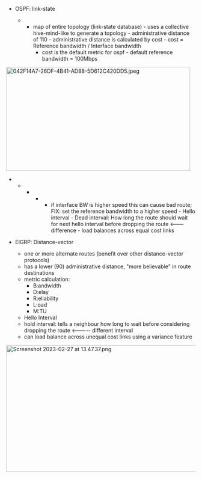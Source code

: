 - OSPF: link-state
    
    - - map of entire topology (link-state database)
            \- uses a collective hive-mind-like to generate a topology
            \- administrative distance of 110
            \- administrative distance is calculated by cost
            \- cost = Reference bandwidth / Interface bandwidth
        - cost is the default metric for ospf
            \- default reference bandwidth = 100Mbps

<img src="../_resources/042F14A7-26DF-4B41-AD88-5D612C420DD5.jpeg" alt="042F14A7-26DF-4B41-AD88-5D612C420DD5.jpeg" width="489" height="276" class="jop-noMdConv">

- - - - - if interface BW is higher speed this can cause bad route; FIX: set the reference bandwidth to a higher speed
                - Hello interval
                - Dead interval: How long the route should wait for next hello interval before dropping the route <--- difference
                - load balances across equal cost links
- EIGRP: Distance-vector
    
    - one or more alternate routes (benefit over other distance-vector protocols)
    - has a lower (90) administrative distance, "more believable" in route destinations
    - metric calculation:
        - B:andwidth
        - D:elay
        - R:eliability
        - L:oad
        - M:TU
    - Hello Interval
    - hold interval: tells a neighbour how long to wait before considering dropping the route <----- different interval
    - can load balance across unequal cost links using a variance feature

<img src="../_resources/Screenshot%202023-02-27%20at%2013.47.37.png" alt="Screenshot 2023-02-27 at 13.47.37.png" width="635" height="337" class="jop-noMdConv">